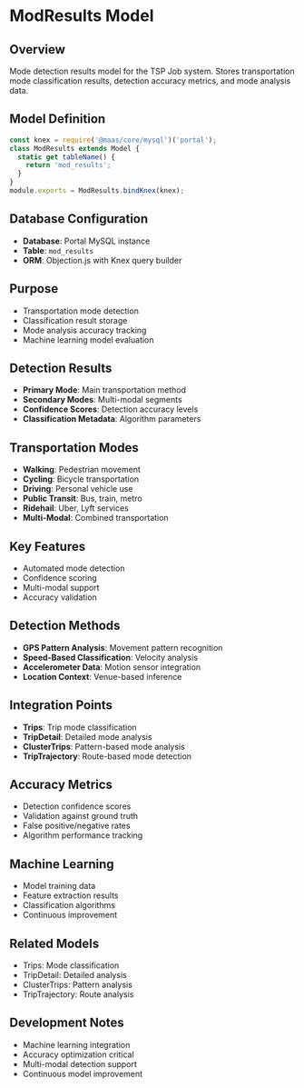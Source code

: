 # ModResults Model

## Overview
Mode detection results model for the TSP Job system. Stores transportation mode classification results, detection accuracy metrics, and mode analysis data.

## Model Definition
```javascript
const knex = require('@maas/core/mysql')('portal');
class ModResults extends Model {
  static get tableName() {
    return 'mod_results';
  }
}
module.exports = ModResults.bindKnex(knex);
```

## Database Configuration
- **Database**: Portal MySQL instance
- **Table**: `mod_results`
- **ORM**: Objection.js with Knex query builder

## Purpose
- Transportation mode detection
- Classification result storage
- Mode analysis accuracy tracking
- Machine learning model evaluation

## Detection Results
- **Primary Mode**: Main transportation method
- **Secondary Modes**: Multi-modal segments
- **Confidence Scores**: Detection accuracy levels
- **Classification Metadata**: Algorithm parameters

## Transportation Modes
- **Walking**: Pedestrian movement
- **Cycling**: Bicycle transportation
- **Driving**: Personal vehicle use
- **Public Transit**: Bus, train, metro
- **Ridehail**: Uber, Lyft services
- **Multi-Modal**: Combined transportation

## Key Features
- Automated mode detection
- Confidence scoring
- Multi-modal support
- Accuracy validation

## Detection Methods
- **GPS Pattern Analysis**: Movement pattern recognition
- **Speed-Based Classification**: Velocity analysis
- **Accelerometer Data**: Motion sensor integration
- **Location Context**: Venue-based inference

## Integration Points
- **Trips**: Trip mode classification
- **TripDetail**: Detailed mode analysis
- **ClusterTrips**: Pattern-based mode analysis
- **TripTrajectory**: Route-based mode detection

## Accuracy Metrics
- Detection confidence scores
- Validation against ground truth
- False positive/negative rates
- Algorithm performance tracking

## Machine Learning
- Model training data
- Feature extraction results
- Classification algorithms
- Continuous improvement

## Related Models
- Trips: Mode classification
- TripDetail: Detailed analysis
- ClusterTrips: Pattern analysis
- TripTrajectory: Route analysis

## Development Notes
- Machine learning integration
- Accuracy optimization critical
- Multi-modal detection support
- Continuous model improvement